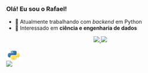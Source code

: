 ### Olá! Eu sou o Rafael!

- 🔭 Atualmente trabalhando com _backend_ em Python
- 🌱 Interessado em **ciência e engenharia de dados**

<div align="center">
  <a href="https://github.com/rafalencar1997">
  <img height="180em" src="https://github-readme-stats.vercel.app/api?username=rafalencar1997&show_icons=true&theme=dracula&include_all_commits=true&count_private=true"/>
  <img height="180em" src="https://github-readme-stats.vercel.app/api/top-langs/?username=rafalencar1997&layout=compact&langs_count=7&theme=dracula"/>
</div>
<div style="display: inline_block"><br>
  <img align="center" alt="Rafa-Python" height="30" width="40" src="https://raw.githubusercontent.com/devicons/devicon/master/icons/python/python-original.svg">
</div>

 
<div> 
  <a href="https://www.linkedin.com/in/rafalencar1997/" target="_blank"><img src="https://img.shields.io/badge/-LinkedIn-%230077B5?style=for-the-badge&logo=linkedin&logoColor=white" target="_blank"></a> 

</div>


